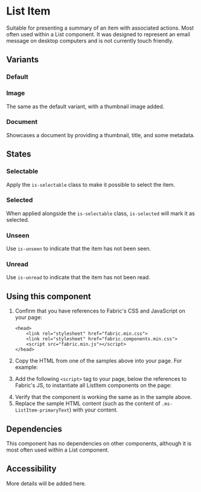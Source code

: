 # List Item
Suitable for presenting a summary of an item with associated actions. Most often used within a List component. It was designed to represent an email message on desktop computers and is not currently touch friendly.

## Variants

### Default
<!---
{{> ListItemElem props=ListItemModels.basic }}
--->
<!---i
![ListItem example](https://raw.githubusercontent.com/OfficeDev/office-ui-fabric-js/master/ghdocs/component_images/ListItem-default.png)
i--->

### Image
The same as the default variant, with a thumbnail image added.

<!----
{{> ListItemElem props=ListItemModels.image }}
---->
<!---i
![ListItem example](https://raw.githubusercontent.com/OfficeDev/office-ui-fabric-js/master/ghdocs/component_images/ListItem-image.png)
i--->

### Document
Showcases a document by providing a thumbnail, title, and some metadata.
<!----
{{> ListItemElem props=ListItemModels.document }}
---->
<!---i
![ListItem example](https://raw.githubusercontent.com/OfficeDev/office-ui-fabric-js/master/ghdocs/component_images/ListItem-document.png)
i--->

## States

### Selectable
Apply the `is-selectable` class to make it possible to select the item.
<!----
{{> ListItemElem props=ListItemModels.selectable }}
---->

### Selected
When applied alongside the `is-selectable` class, `is-selected` will mark it as selected.
<!----
{{> ListItemElem props=ListItemModels.selected }}
--->

### Unseen
Use `is-unseen` to indicate that the item has not been seen.
<!----
{{> ListItemElem props=ListItemModels.unseen }}
---->

### Unread
Use `is-unread` to indicate that the item has not been read.
<!----
{{> ListItemElem props=ListItemModels.unread }}
---->

## Using this component
1. Confirm that you have references to Fabric's CSS and JavaScript on your page:
    ```
    <head>
        <link rel="stylesheet" href="fabric.min.css">
        <link rel="stylesheet" href="fabric.components.min.css">
        <script src="fabric.min.js"></script>
    </head>
    ```
2. Copy the HTML from one of the samples above into your page. For example:
<!---
<pre>
    <code>
{{renderPartialPre "ListItem" "ListItemElem" ListItemModels.basic false}}
    </code>
</pre>
--->
3. Add the following `<script>` tag to your page, below the references to Fabric's JS, to instantiate all ListItem components on the page:
<!---
<pre>
    <code>
{{renderPartialPre "ListItem" "ListItemJS" "" false}}
    </code>
</pre>
--->
4. Verify that the component is working the same as in the sample above.
5. Replace the sample HTML content (such as the content of `.ms-ListItem-primaryText`) with your content.

## Dependencies
This component has no dependencies on other components, although it is most often used within a List component.

## Accessibility
More details will be added here.

<!---
{{> ListItemJS }}
--->
